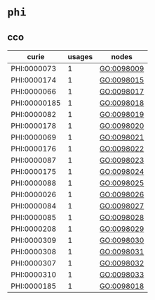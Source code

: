 # `phi`

## cco

| curie        |   usages | nodes                                                   |
|--------------|----------|---------------------------------------------------------|
| PHI:0000073  |        1 | [GO:0098009](http://purl.obolibrary.org/obo/GO_0098009) |
| PHI:0000174  |        1 | [GO:0098015](http://purl.obolibrary.org/obo/GO_0098015) |
| PHI:0000066  |        1 | [GO:0098017](http://purl.obolibrary.org/obo/GO_0098017) |
| PHI:00000185 |        1 | [GO:0098018](http://purl.obolibrary.org/obo/GO_0098018) |
| PHI:0000082  |        1 | [GO:0098019](http://purl.obolibrary.org/obo/GO_0098019) |
| PHI:0000178  |        1 | [GO:0098020](http://purl.obolibrary.org/obo/GO_0098020) |
| PHI:0000069  |        1 | [GO:0098021](http://purl.obolibrary.org/obo/GO_0098021) |
| PHI:0000176  |        1 | [GO:0098022](http://purl.obolibrary.org/obo/GO_0098022) |
| PHI:0000087  |        1 | [GO:0098023](http://purl.obolibrary.org/obo/GO_0098023) |
| PHI:0000175  |        1 | [GO:0098024](http://purl.obolibrary.org/obo/GO_0098024) |
| PHI:0000088  |        1 | [GO:0098025](http://purl.obolibrary.org/obo/GO_0098025) |
| PHI:0000026  |        1 | [GO:0098026](http://purl.obolibrary.org/obo/GO_0098026) |
| PHI:0000084  |        1 | [GO:0098027](http://purl.obolibrary.org/obo/GO_0098027) |
| PHI:0000085  |        1 | [GO:0098028](http://purl.obolibrary.org/obo/GO_0098028) |
| PHI:0000208  |        1 | [GO:0098029](http://purl.obolibrary.org/obo/GO_0098029) |
| PHI:0000309  |        1 | [GO:0098030](http://purl.obolibrary.org/obo/GO_0098030) |
| PHI:0000308  |        1 | [GO:0098031](http://purl.obolibrary.org/obo/GO_0098031) |
| PHI:0000307  |        1 | [GO:0098032](http://purl.obolibrary.org/obo/GO_0098032) |
| PHI:0000310  |        1 | [GO:0098033](http://purl.obolibrary.org/obo/GO_0098033) |
| PHI:0000185  |        1 | [GO:0098018](http://purl.obolibrary.org/obo/GO_0098018) |

